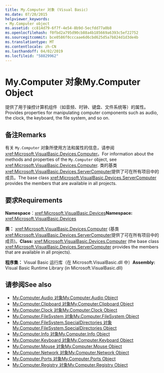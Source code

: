 ```yaml
---
title: My.Computer 对象 (Visual Basic)
ms.date: 07/20/2015
helpviewer_keywords:
- My.Computer object
ms.assetid: cc814d79-6f7f-4e54-8b9d-5ecfdd77a0b8
ms.openlocfilehash: f0fbd2a795d90cb88a4b185669a6393c5ef22752
ms.sourcegitcommit: bce0586f0cccaae6d6cbd625d5a7b824d1d3de4b
ms.translationtype: MT
ms.contentlocale: zh-CN
ms.lasthandoff: 04/02/2019
ms.locfileid: "58829962"
---
```

# <a name="mycomputer-object"></a><span data-ttu-id="31b10-102">My.Computer 对象</span><span class="sxs-lookup"><span data-stu-id="31b10-102">My.Computer Object</span></span>
<span data-ttu-id="31b10-103">提供了用于操控计算机组件（如音频、时钟、键盘、文件系统等）的属性。</span><span class="sxs-lookup"><span data-stu-id="31b10-103">Provides properties for manipulating computer components such as audio, the clock, the keyboard, the file system, and so on.</span></span>  
  
## <a name="remarks"></a><span data-ttu-id="31b10-104">备注</span><span class="sxs-lookup"><span data-stu-id="31b10-104">Remarks</span></span>  
 <span data-ttu-id="31b10-105">有关 `My.Computer` 对象所使用方法和属性的信息，请参阅 <xref:Microsoft.VisualBasic.Devices.Computer>。</span><span class="sxs-lookup"><span data-stu-id="31b10-105">For information about the methods and properties of the `My.Computer` object, see <xref:Microsoft.VisualBasic.Devices.Computer>.</span></span> <span data-ttu-id="31b10-106">类的基类<xref:Microsoft.VisualBasic.Devices.ServerComputer>提供了可在所有项目中的成员。</span><span class="sxs-lookup"><span data-stu-id="31b10-106">The base class <xref:Microsoft.VisualBasic.Devices.ServerComputer> provides the members that are available in all projects.</span></span>  
  
## <a name="requirements"></a><span data-ttu-id="31b10-107">要求</span><span class="sxs-lookup"><span data-stu-id="31b10-107">Requirements</span></span>  
 <span data-ttu-id="31b10-108">**Namespace**：<xref:Microsoft.VisualBasic.Devices></span><span class="sxs-lookup"><span data-stu-id="31b10-108">**Namespace:** <xref:Microsoft.VisualBasic.Devices></span></span>  
  
 <span data-ttu-id="31b10-109">**类：** <xref:Microsoft.VisualBasic.Devices.Computer> (基类<xref:Microsoft.VisualBasic.Devices.ServerComputer>提供了可在所有项目中的成员)。</span><span class="sxs-lookup"><span data-stu-id="31b10-109">**Class:** <xref:Microsoft.VisualBasic.Devices.Computer> (the base class <xref:Microsoft.VisualBasic.Devices.ServerComputer> provides the members that are available in all projects).</span></span>  
  
 <span data-ttu-id="31b10-110">**程序集：** Visual Basic 运行库（在 Microsoft.VisualBasic.dll 中）</span><span class="sxs-lookup"><span data-stu-id="31b10-110">**Assembly:** Visual Basic Runtime Library (in Microsoft.VisualBasic.dll)</span></span>  
  
## <a name="see-also"></a><span data-ttu-id="31b10-111">请参阅</span><span class="sxs-lookup"><span data-stu-id="31b10-111">See also</span></span>

- [<span data-ttu-id="31b10-112">My.Computer.Audio 对象</span><span class="sxs-lookup"><span data-stu-id="31b10-112">My.Computer.Audio Object</span></span>](../../../visual-basic/language-reference/objects/my-computer-audio-object.md)
- [<span data-ttu-id="31b10-113">My.Computer.Clipboard 对象</span><span class="sxs-lookup"><span data-stu-id="31b10-113">My.Computer.Clipboard Object</span></span>](../../../visual-basic/language-reference/objects/my-computer-clipboard-object.md)
- [<span data-ttu-id="31b10-114">My.Computer.Clock 对象</span><span class="sxs-lookup"><span data-stu-id="31b10-114">My.Computer.Clock Object</span></span>](../../../visual-basic/language-reference/objects/my-computer-clock-object.md)
- [<span data-ttu-id="31b10-115">My.Computer.FileSystem 对象</span><span class="sxs-lookup"><span data-stu-id="31b10-115">My.Computer.FileSystem Object</span></span>](../../../visual-basic/language-reference/objects/my-computer-filesystem-object.md)
- [<span data-ttu-id="31b10-116">My.Computer.FileSystem.SpecialDirectories 对象</span><span class="sxs-lookup"><span data-stu-id="31b10-116">My.Computer.FileSystem.SpecialDirectories Object</span></span>](../../../visual-basic/language-reference/objects/my-computer-filesystem-specialdirectories-object.md)
- [<span data-ttu-id="31b10-117">My.Computer.Info 对象</span><span class="sxs-lookup"><span data-stu-id="31b10-117">My.Computer.Info Object</span></span>](../../../visual-basic/language-reference/objects/my-computer-info-object.md)
- [<span data-ttu-id="31b10-118">My.Computer.Keyboard 对象</span><span class="sxs-lookup"><span data-stu-id="31b10-118">My.Computer.Keyboard Object</span></span>](../../../visual-basic/language-reference/objects/my-computer-keyboard-object.md)
- [<span data-ttu-id="31b10-119">My.Computer.Mouse 对象</span><span class="sxs-lookup"><span data-stu-id="31b10-119">My.Computer.Mouse Object</span></span>](../../../visual-basic/language-reference/objects/my-computer-mouse-object.md)
- [<span data-ttu-id="31b10-120">My.Computer.Network 对象</span><span class="sxs-lookup"><span data-stu-id="31b10-120">My.Computer.Network Object</span></span>](../../../visual-basic/language-reference/objects/my-computer-network-object.md)
- [<span data-ttu-id="31b10-121">My.Computer.Ports 对象</span><span class="sxs-lookup"><span data-stu-id="31b10-121">My.Computer.Ports Object</span></span>](../../../visual-basic/language-reference/objects/my-computer-ports-object.md)
- [<span data-ttu-id="31b10-122">My.Computer.Registry 对象</span><span class="sxs-lookup"><span data-stu-id="31b10-122">My.Computer.Registry Object</span></span>](../../../visual-basic/language-reference/objects/my-computer-registry-object.md)
